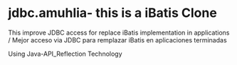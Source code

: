 # jdbc.amuhlia- this is a iBatis Clone
This improve JDBC access for replace iBatis implementation in applications / Mejor acceso via JDBC para remplazar iBatis en aplicaciones terminadas

Using Java-API_Reflection Technology

